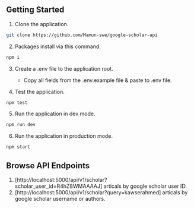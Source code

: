 

## Getting Started

1. Clone the application.
```bash
git clone https://github.com/Mamun-swe/google-scholar-api
```
2. Packages install via this command.       
```bash
npm i
```
3. Create a .env file to the application root.       
    * Copy all fields from the .env.example file & paste to .env file.

4. Test the application.
```bash
npm test
```

5. Run the application in dev mode.
```bash
npm run dev
```
6. Run the application in production mode.
```bash
npm start
```

## Browse API Endpoints

1. [http://localhost:5000/api/v1/scholar?scholar_user_id=R4hZ8WMAAAAJ] articals by google scholar user ID.
2. [http://localhost:5000/api/v1/scholar?query=kawserahmed] articals by google scholar username or authors.